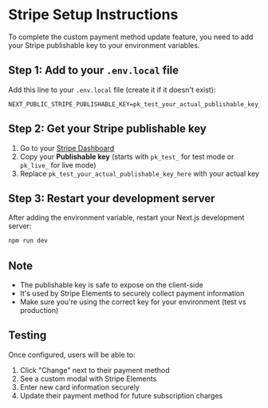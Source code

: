 # Stripe Setup Instructions

To complete the custom payment method update feature, you need to add your Stripe publishable key to your environment variables.

## Step 1: Add to your `.env.local` file

Add this line to your `.env.local` file (create it if it doesn't exist):

```
NEXT_PUBLIC_STRIPE_PUBLISHABLE_KEY=pk_test_your_actual_publishable_key_here
```

## Step 2: Get your Stripe publishable key

1. Go to your [Stripe Dashboard](https://dashboard.stripe.com/apikeys)
2. Copy your **Publishable key** (starts with `pk_test_` for test mode or `pk_live_` for live mode)
3. Replace `pk_test_your_actual_publishable_key_here` with your actual key

## Step 3: Restart your development server

After adding the environment variable, restart your Next.js development server:

```bash
npm run dev
```

## Note

- The publishable key is safe to expose on the client-side
- It's used by Stripe Elements to securely collect payment information
- Make sure you're using the correct key for your environment (test vs production)

## Testing

Once configured, users will be able to:
1. Click "Change" next to their payment method
2. See a custom modal with Stripe Elements
3. Enter new card information securely
4. Update their payment method for future subscription charges 